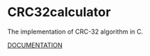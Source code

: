 # CRC32calculator
The implementation of CRC-32 algorithm in C.

[DOCUMENTATION](https://trongphuongpro.github.io/crc32/files.html)